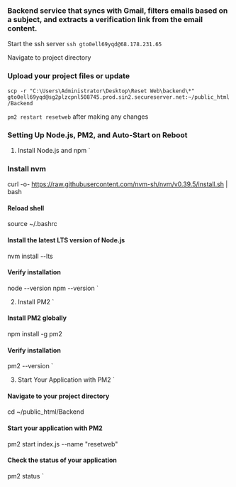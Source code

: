 ### Backend service that syncs with Gmail, filters emails based on a subject, and extracts a verification link from the email content.

Start the ssh server
`ssh gto0ell69yqd@68.178.231.65`

Navigate to project directory

### Upload your project files or update
`scp -r "C:\Users\Administrator\Desktop\Reset Web\backend\*" gto0ell69yqd@sg2plzcpnl508745.prod.sin2.secureserver.net:~/public_html/Backend`


`pm2 restart resetweb`  after making any changes

### Setting Up Node.js, PM2, and Auto-Start on Reboot
1. Install Node.js and npm
`
### Install nvm
curl -o- https://raw.githubusercontent.com/nvm-sh/nvm/v0.39.5/install.sh | bash

#### Reload shell
source ~/.bashrc

#### Install the latest LTS version of Node.js
nvm install --lts

#### Verify installation
node --version
npm --version
`

2. Install PM2
`
#### Install PM2 globally
npm install -g pm2

#### Verify installation
pm2 --version
`

3. Start Your Application with PM2
`
#### Navigate to your project directory
cd ~/public_html/Backend

#### Start your application with PM2
pm2 start index.js --name "resetweb"

#### Check the status of your application
pm2 status
`

